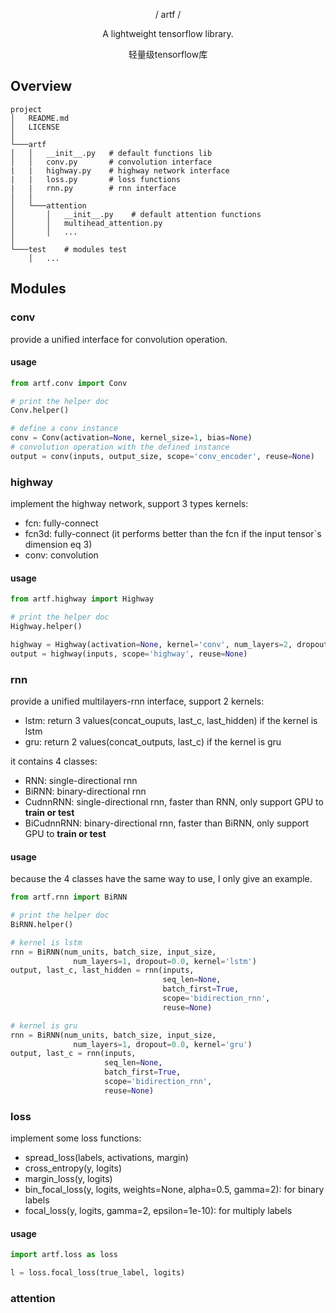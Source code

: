 <p align="center">/ artf /</p>

<p align="center">A lightweight tensorflow library.</p>

<p align="center">轻量级tensorflow库</p>

## Overview
```
project
│   README.md
│   LICENSE    
│
└───artf
│   │   __init__.py   # default functions lib
│   │   conv.py       # convolution interface 
|   |   highway.py    # highway network interface
|   |   loss.py       # loss functions
|   |   rnn.py        # rnn interface
│   │
│   └───attention
│       │   __init__.py    # default attention functions
│       │   multihead_attention.py
│       │   ...
│   
└───test    # modules test
    │   ...
```

## Modules

### conv
provide a unified interface for convolution operation.

#### usage
```python
from artf.conv import Conv

# print the helper doc
Conv.helper()

# define a conv instance
conv = Conv(activation=None, kernel_size=1, bias=None)
# convolution operation with the defined instance
output = conv(inputs, output_size, scope='conv_encoder', reuse=None)
```

### highway
implement the highway network, support 3 types kernels:
- fcn: fully-connect
- fcn3d: fully-connect (it performs better than the fcn if the input tensor`s dimension eq 3)
- conv: convolution

#### usage
```python
from artf.highway import Highway

# print the helper doc
Highway.helper()

highway = Highway(activation=None, kernel='conv', num_layers=2, dropout=0.0)
output = highway(inputs, scope='highway', reuse=None)
```

### rnn
provide a unified multilayers-rnn interface, support 2 kernels:
- lstm: return 3 values(concat_ouputs, last_c, last_hidden) if the kernel is lstm
- gru: return 2 values(concat_outputs, last_c) if the kernel is gru

it contains 4 classes:
- RNN: single-directional rnn
- BiRNN: binary-directional rnn
- CudnnRNN: single-directional rnn, faster than RNN, only support GPU to **train or test**
- BiCudnnRNN: binary-directional rnn, faster than BiRNN, only support GPU to **train or test**

#### usage
because the 4 classes have the same way to use, I only give an example.
```python
from artf.rnn import BiRNN

# print the helper doc
BiRNN.helper()

# kernel is lstm
rnn = BiRNN(num_units, batch_size, input_size,
              num_layers=1, dropout=0.0, kernel='lstm')
output, last_c, last_hidden = rnn(inputs,
                                  seq_len=None,
                                  batch_first=True,
                                  scope='bidirection_rnn',
                                  reuse=None)

# kernel is gru
rnn = BiRNN(num_units, batch_size, input_size,
              num_layers=1, dropout=0.0, kernel='gru')
output, last_c = rnn(inputs,
                     seq_len=None,
                     batch_first=True,
                     scope='bidirection_rnn',
                     reuse=None)
```

### loss
implement some loss functions:

- spread_loss(labels, activations, margin)
- cross_entropy(y, logits)
- margin_loss(y, logits)
- bin_focal_loss(y, logits, weights=None, alpha=0.5, gamma=2): for binary labels
- focal_loss(y, logits, gamma=2, epsilon=1e-10): for multiply labels

#### usage
```python
import artf.loss as loss

l = loss.focal_loss(true_label, logits)
```

### attention
